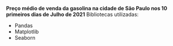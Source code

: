 **Preço médio de venda da gasolina na cidade de São Paulo nos 10 primeiros dias de Julho de 2021**
Bibliotecas utilizadas:
- Pandas
- Matplotlib
- Seaborn
